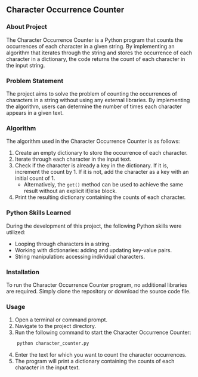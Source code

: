 ## Character Occurrence Counter

### About Project

The Character Occurrence Counter is a Python program that counts the occurrences of each character in a given string. By implementing an algorithm that iterates through the string and stores the occurrence of each character in a dictionary, the code returns the count of each character in the input string.

### Problem Statement

The project aims to solve the problem of counting the occurrences of characters in a string without using any external libraries. By implementing the algorithm, users can determine the number of times each character appears in a given text.

### Algorithm

The algorithm used in the Character Occurrence Counter is as follows:

1. Create an empty dictionary to store the occurrence of each character.
2. Iterate through each character in the input text.
3. Check if the character is already a key in the dictionary. If it is, increment the count by 1. If it is not, add the character as a key with an initial count of 1.
   - Alternatively, the `get()` method can be used to achieve the same result without an explicit if/else block.
4. Print the resulting dictionary containing the counts of each character.

### Python Skills Learned

During the development of this project, the following Python skills were utilized:

- Looping through characters in a string.
- Working with dictionaries: adding and updating key-value pairs.
- String manipulation: accessing individual characters.

### Installation

To run the Character Occurrence Counter program, no additional libraries are required. Simply clone the repository or download the source code file.

### Usage

1. Open a terminal or command prompt.
2. Navigate to the project directory.
3. Run the following command to start the Character Occurrence Counter:
```python
    python character_counter.py
```

4. Enter the text for which you want to count the character occurrences.
5. The program will print a dictionary containing the counts of each character in the input text.

